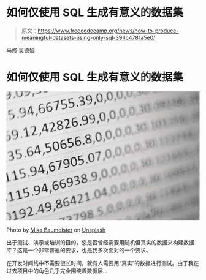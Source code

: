 # 如何仅使用 SQL 生成有意义的数据集

> 原文：<https://www.freecodecamp.org/news/how-to-produce-meaningful-datasets-using-only-sql-394c4781a5e0/>

马修·奥德姆

# 如何仅使用 SQL 生成有意义的数据集

![c3RZ6H8yQUyutaAVkfkX7d5DvPm1-NLcbKgY](img/953bc47048d767639aec94f94f9be796.png)

Photo by [Mika Baumeister](https://unsplash.com/@mbaumi?utm_source=medium&utm_medium=referral) on [Unsplash](https://unsplash.com?utm_source=medium&utm_medium=referral)

出于测试、演示或培训的目的，您是否曾经需要用随机但真实的数据来构建数据库？这是一个非常普遍的要求，也是我多次面对的一个要求。

在开发时间线中不需要很长时间，就有人需要用“真实”的数据进行测试。由于我在过去项目中的角色几乎完全围绕着数据层…